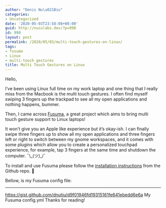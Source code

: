```yaml
---
author: "Denis Nu\u021Biu"
categories:
- Uncategorized
date: '2020-05-03T23:58:08+00:00'
guid: http://nuculabs.dev/?p=990
id: 990
layout: post
permalink: /2020/05/03/multi-touch-gestures-on-linux/
tags:
- fusuma
- Linux
- multi-touch gestures
title: Multi Touch Gestures on Linux
---
```

Hello,


I’ve been using Linux full time on my work laptop and one thing that I really miss from the Macbook is the multi touch gestures. I often find myself swiping 3 fingers up the trackpad to see all my open applications and nothing happens, bummer.


Then, I came across [Fusuma](https://github.com/iberianpig/fusuma), a great project which aims to bring multi touch gesture support to Linux laptops!


It won’t give you an Apple like experience but it’s okay-ish. I can finally swipe three fingers up to show all my open applications and three fingers left or right to switch between my gnome workspaces, and it comes with some plugins which allow you to create a personalized touchpad experience, for example, tap 3 fingers at the same time and shutdown the computer. ¯\\\_(ツ)\_/¯


To install and use Fusuma please follow the [installation instructions](https://github.com/iberianpig/fusuma#1-grant-permission-to-read-the-touchpad-device) from the Github repo. 🙂


Bellow, is my Fusuma config file:


- - - - - -


https://gist.github.com/dnutiu/d9f01946fd19315161fe641ebedd6e6a 
My Fusuma config.yml
Thanks for reading!
